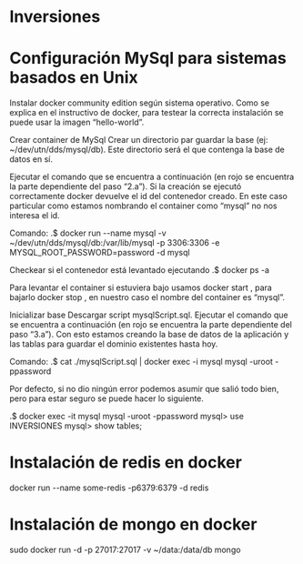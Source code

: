 # Inversiones


# Configuración MySql para sistemas basados en Unix

Instalar docker community edition según sistema operativo. Como se explica en el instructivo de docker, para testear la correcta instalación se puede usar la imagen “hello-world”.


Crear container de MySql
Crear un directorio par guardar la base (ej: ~/dev/utn/dds/mysql/db). Este directorio será el que contenga la base de datos en sí.
	
Ejecutar el comando que se encuentra a continuación (en rojo se encuentra la parte dependiente del paso “2.a”). Si la creación se ejecutó correctamente docker devuelve el id del contenedor creado. En este caso particular como estamos nombrando el container como “mysql” no nos interesa el id.

Comando:
.$ docker run --name mysql -v ~/dev/utn/dds/mysql/db:/var/lib/mysql -p 3306:3306 -e MYSQL_ROOT_PASSWORD=password -d mysql

Checkear si el contenedor está levantado ejecutando .$ docker ps -a



Para levantar el container si estuviera bajo usamos docker start <nombre del container>, para bajarlo docker stop <nombre del container>, en nuestro caso el nombre del container es “mysql”.

Inicializar base
Descargar script mysqlScript.sql.
Ejecutar el comando que se encuentra a continuación (en rojo se encuentra la parte dependiente del paso “3.a”). Con esto estamos creando la base de datos de la aplicación y las tablas para guardar el dominio existentes hasta hoy.

Comando:
.$ cat ./mysqlScript.sql | docker exec -i mysql mysql -uroot -ppassword


Por defecto, si no dio ningún error podemos asumir que salió todo bien, pero para estar seguro se puede hacer lo siguiente.

.$ docker exec -it mysql mysql -uroot -ppassword
mysql> use INVERSIONES
mysql> show tables;


# Instalación de redis en docker

docker run --name some-redis -p6379:6379 -d redis


# Instalación de mongo en docker

sudo docker run -d -p 27017:27017 -v ~/data:/data/db mongo
